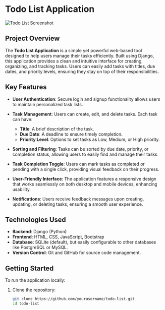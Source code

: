 # Todo List Application
![Todo List Screenshot](https://github.com/Uvaisbugh/ToDo_list/blob/main/static/todoscrn.png?raw=true)


## Project Overview

The **Todo List Application** is a simple yet powerful web-based tool designed to help users manage their tasks efficiently. Built using Django, this application provides a clean and intuitive interface for creating, organizing, and tracking tasks. Users can easily add tasks with titles, due dates, and priority levels, ensuring they stay on top of their responsibilities.

## Key Features

- **User Authentication**: Secure login and signup functionality allows users to maintain personalized task lists.
  
- **Task Management**: Users can create, edit, and delete tasks. Each task can have:
  - **Title**: A brief description of the task.
  - **Due Date**: A deadline to ensure timely completion.
  - **Priority Level**: Options to set tasks as Low, Medium, or High priority.
  
- **Sorting and Filtering**: Tasks can be sorted by due date, priority, or completion status, allowing users to easily find and manage their tasks.

- **Task Completion Toggle**: Users can mark tasks as completed or pending with a single click, providing visual feedback on their progress.

- **User-Friendly Interface**: The application features a responsive design that works seamlessly on both desktop and mobile devices, enhancing usability.

- **Notifications**: Users receive feedback messages upon creating, updating, or deleting tasks, ensuring a smooth user experience.

## Technologies Used

- **Backend**: Django (Python)
- **Frontend**: HTML, CSS, JavaScript, Bootstrap
- **Database**: SQLite (default), but easily configurable to other databases like PostgreSQL or MySQL.
- **Version Control**: Git and GitHub for source code management.

## Getting Started

To run the application locally:

1. Clone the repository:
   ```bash
   git clone https://github.com/yourusername/todo-list.git
   cd todo-list
